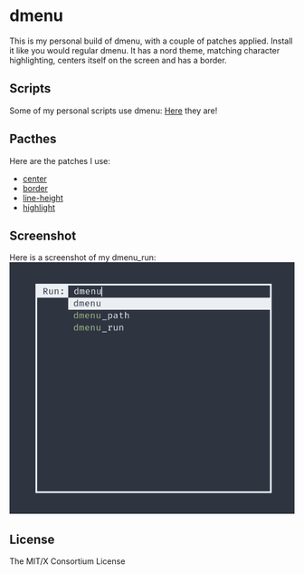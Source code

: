 # dmenu

This is my personal build of dmenu, with a couple of patches applied.
Install it like you would regular dmenu.
It has a nord theme, matching character highlighting, centers itself on the screen and has a border.

## Scripts

Some of my personal scripts use dmenu:
[Here](https://github.com/sandalbanditten/scripts) they are!

## Pacthes

Here are the patches I use:
* [center](https://tools.suckless.org/dmenu/patches/center/)
* [border](https://tools.suckless.org/dmenu/patches/border/)
* [line-height](https://tools.suckless.org/dmenu/patches/line-height/)
* [highlight](https://tools.suckless.org/dmenu/patches/highlight/)

## Screenshot

Here is a screenshot of my dmenu_run:
![My build of st](screenshot.png)

## License
The MIT/X Consortium License
